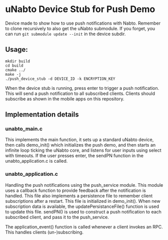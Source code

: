 # uNabto Device Stub for Push Demo

Device made to show how to use push notifications with Nabto. Remember to clone recursively to also get the uNabto submodule. If you forget, you can run `git submodule update --init` in the device subdir.

## Usage:

```
mkdir build
cd build
cmake ../
make -j
./push_device_stub -d DEVICE_ID -k ENCRYPTION_KEY
```
When the device stub is running, press enter to trigger a push notification. This will send a push notification to all subscribed clients. Clients should subscribe as shown in the mobile apps on this repository.

## Implementation details

### unabto_main.c
This implements the main function, it sets up a standard uNabto device, then calls demo_init() which initializes the push demo, and then starts an infinite loop ticking the uNabto core, and listens for user inputs using select with timeouts. If the user presses enter, the sendPN function in the unabto_application.c is called.

### unabto_application.c
Handling the push notifications using the push_service module. This module uses a callback function to provide feedback after the notification is handled.
This file also implements a persistence file to remember client subscriptions after a restart. This file is initialized in demo_init(). When new subscription data is available, the updatePersistanceFile() function is used to update this file.
sendPN() is used to construct a push notification to each subscribed client, and pass it to the push_service.

The application_event() function is called whenever a client invokes an RPC. This handles clients (un-)subscribing.
